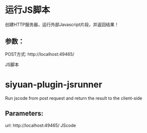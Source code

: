 # 运行JS脚本

创建HTTP服务器，运行外部Javascript片段，并返回结果！

## 参数：

POST方式: http://localhost:49465/

JS脚本





# siyuan-plugin-jsrunner

Run jscode from post request and return the result to the client-side

## Parameters:
url: http://localhost:49465/
JScode